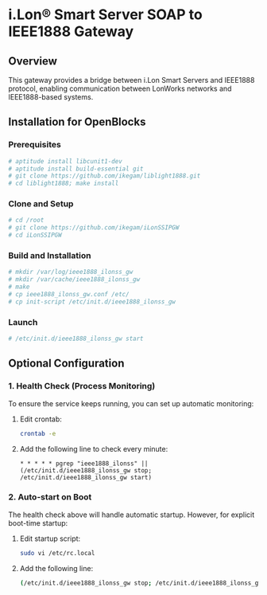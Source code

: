 # i.Lon® Smart Server SOAP to IEEE1888 Gateway

## Overview

This gateway provides a bridge between i.Lon Smart Servers and IEEE1888 protocol, enabling communication between LonWorks networks and IEEE1888-based systems.

## Installation for OpenBlocks

### Prerequisites
```bash
# aptitude install libcunit1-dev
# aptitude install build-essential git
# git clone https://github.com/ikegam/liblight1888.git
# cd liblight1888; make install
```

### Clone and Setup
```bash
# cd /root
# git clone https://github.com/ikegam/iLonSSIPGW
# cd iLonSSIPGW
```

### Build and Installation
```bash
# mkdir /var/log/ieee1888_ilonss_gw
# mkdir /var/cache/ieee1888_ilonss_gw
# make
# cp ieee1888_ilonss_gw.conf /etc/
# cp init-script /etc/init.d/ieee1888_ilonss_gw
```

### Launch
```bash
# /etc/init.d/ieee1888_ilonss_gw start
```

## Optional Configuration

### 1. Health Check (Process Monitoring)
To ensure the service keeps running, you can set up automatic monitoring:

1. Edit crontab:
   ```bash
   crontab -e
   ```

2. Add the following line to check every minute:
   ```
   * * * * * pgrep "ieee1888_ilonss" || (/etc/init.d/ieee1888_ilonss_gw stop; /etc/init.d/ieee1888_ilonss_gw start)
   ```

### 2. Auto-start on Boot
The health check above will handle automatic startup. However, for explicit boot-time startup:

1. Edit startup script:
   ```bash
   sudo vi /etc/rc.local
   ```

2. Add the following line:
   ```bash
   (/etc/init.d/ieee1888_ilonss_gw stop; /etc/init.d/ieee1888_ilonss_gw start)
   ```
